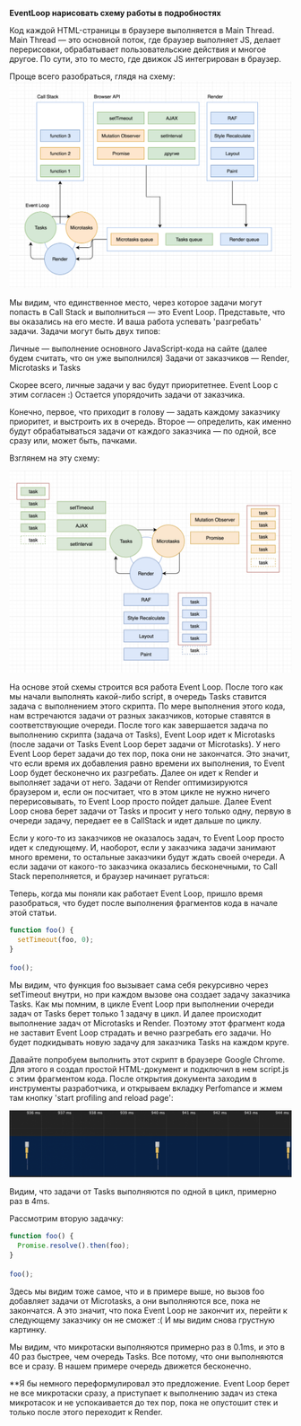 **EventLoop нарисовать схему работы в подробностях**

Код каждой HTML-страницы в браузере выполняется в Main Thread. Main Thread — это основной поток, где браузер выполняет JS, делает перерисовки, обрабатывает пользовательские действия и многое другое. По сути, это то место, где движок JS интегрирован в браузер.

Проще всего разобраться, глядя на схему:
![image info](./27-1.png)

Мы видим, что единственное место, через которое задачи могут попасть в Call Stack и выполниться — это Event Loop. Представьте, что вы оказались на его месте. И ваша работа успевать 'разгребать' задачи. Задачи могут быть двух типов:

Личные — выполнение основного JavaScript-кода на сайте (далее будем считать, что он уже выполнился)
Задачи от заказчиков — Render, Microtasks и Tasks

Скорее всего, личные задачи у вас будут приоритетнее. Event Loop с этим согласен :) Остается упорядочить задачи от заказчика.

Конечно, первое, что приходит в голову — задать каждому заказчику приоритет, и выстроить их в очередь. Второе — определить, как именно будут обрабатываться задачи от каждого заказчика — по одной, все сразу или, может быть, пачками.

Взглянем на эту схему:

![image info](./27-2.png)

На основе этой схемы строится вся работа Event Loop.
После того как мы начали выполнять какой-либо script, в очередь Tasks ставится задача с выполнением этого скрипта. По мере выполнения этого кода, нам встречаются задачи от разных заказчиков, которые ставятся в соответствующие очереди. После того как завершается задача по выполнению скрипта (задача от Tasks), Event Loop идет к Microtasks (после задачи от Tasks Event Loop берет задачи от Microtasks). У него Event Loop берет задачи до тех пор, пока они не закончатся. Это значит, что если время их добавления равно времени их выполнения, то Event Loop будет бесконечно их разгребать.
Далее он идет к Render и выполняет задачи от него. Задачи от Render оптимизируются браузером и, если он посчитает, что в этом цикле не нужно ничего перерисовывать, то Event Loop просто пойдет дальше. Далее Event Loop снова берет задачи от Tasks и просит у него только одну, первую в очереди задачу, передает ее в CallStack и идет дальше по циклу.

Если у кого-то из заказчиков не оказалось задач, то Event Loop просто идет к следующему. И, наоборот, если у заказчика задачи занимают много времени, то остальные заказчики будут ждать своей очереди. А если задачи от какого-то заказчика оказались бесконечными, то Call Stack переполняется, и браузер начинает ругаться:

Теперь, когда мы поняли как работает Event Loop, пришло время разобраться, что будет после выполнения фрагментов кода в начале этой статьи.

```javaScript
function foo() {
  setTimeout(foo, 0);
}

foo();
```

Мы видим, что функция foo вызывает сама себя рекурсивно через setTimeout внутри, но при каждом вызове она создает задачу заказчика Tasks. Как мы помним, в цикле Event Loop при выполнении очереди задач от Tasks берет только 1 задачу в цикл. И далее происходит выполнение задач от Microtasks и Render. Поэтому этот фрагмент кода не заставит Event Loop страдать и вечно разгребать его задачи. Но будет подкидывать новую задачу для заказчика Tasks на каждом круге.

Давайте попробуем выполнить этот скрипт в браузере Google Chrome. Для этого я создал простой HTML-документ и подключил в нем script.js с этим фрагментом кода. После открытия документа заходим в инструменты разработчика, и открываем вкладку Perfomance и жмем там кнопку 'start profiling and reload page':

![image info](./27-3.png)

Видим, что задачи от Tasks выполняются по одной в цикл, примерно раз в 4ms.

Рассмотрим вторую задачку:

```javaScript
function foo() {
  Promise.resolve().then(foo);
}

foo();
```

Здесь мы видим тоже самое, что и в примере выше, но вызов foo добавляет задачи от Microtasks, а они выполняются все, пока не закончатся. А это значит, что пока Event Loop не закончит их, перейти к следующему заказчику он не сможет :( И мы видим снова грустную картинку.

Мы видим, что микротаски выполняются примерно раз в 0.1ms, и это в 40 раз быстрее, чем очередь Tasks. Все потому, что они выполняются все и сразу. В нашем примере очередь движется бесконечно.

**Я бы немного переформулировал это предложение. Event Loop берет не все микротаски сразу, а приступает к выполнению задач из стека микротасок и не успокаивается до тех пор, пока не опустошит стек и только после этого переходит к Render.